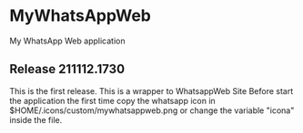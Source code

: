 # MyWhatsAppWeb
My WhatsApp Web application

## Release 211112.1730
This is the first release.
This is a wrapper to WhatsappWeb Site
Before start the application the first time copy the whatsapp icon in $HOME/.icons/custom/mywhatsappweb.png or change the variable "icona" inside the file.

